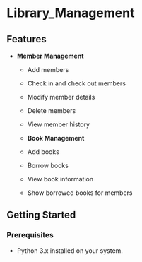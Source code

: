 # Library_Management

## Features

- **Member Management**
  - Add members
  - Check in and check out members
  - Modify member details
  - Delete members
  - View member history

  - **Book Management**
  - Add books
  - Borrow books
  - View book information
  - Show borrowed books for members

## Getting Started

### Prerequisites

- Python 3.x installed on your system.
